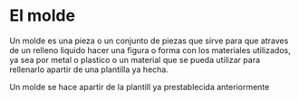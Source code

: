 # El molde

Un molde es una pieza o un conjunto de piezas que sirve para que atraves de un relleno liquido hacer una figura o forma con los materiales utilizados, ya sea por metal o plastico o un material que se pueda utilizar para rellenarlo apartir de una plantilla ya hecha.

Un molde se hace apartir de la plantill ya prestablecida anteriormente
